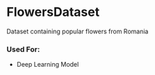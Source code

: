 # FlowersDataset
Dataset containing popular flowers from Romania

### Used For:
- Deep Learning Model
